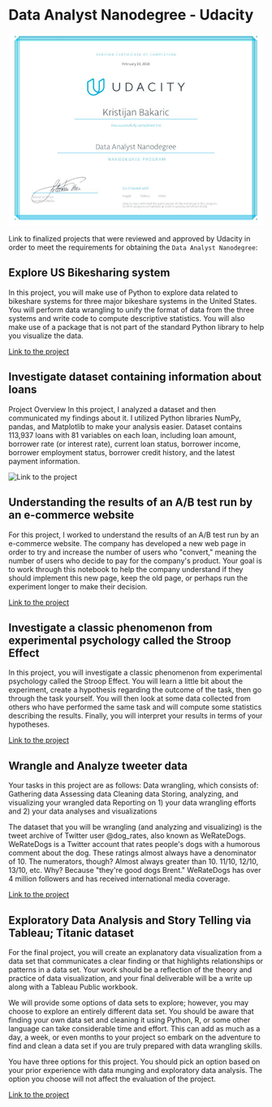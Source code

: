# Data Analyst Nanodegree - Udacity

![Data Analyst Nanodegree Diploma](https://raw.githubusercontent.com/baky0905/data-analyst-nanodegree-udacity/master/imgs/diploma.JPG)

Link to finalized projects that were reviewed and approved by Udacity in order to meet the requirements for obtaining the `Data Analyst Nanodegree`:

## Explore US Bikesharing system

In this project, you will make use of Python to explore data related to bikeshare systems for three major bikeshare systems in the United States. You will perform data wrangling to unify the format of data from the three systems and write code to compute descriptive statistics. You will also make use of a package that is not part of the standard Python library to help you visualize the data.

[Link to the project](https://github.com/baky0905/data-analyst-nanodegree-udacity/blob/master/ExploreUSBikeSharingData/Bike_Share_Analysis.ipynb)

## Investigate dataset containing information about loans

Project Overview
In this project, I analyzed a dataset and then communicated my findings about it. I utilized Python libraries NumPy, pandas, and Matplotlib to make your analysis easier.
Dataset contains 113,937 loans with 81 variables on each loan, including loan amount, borrower rate (or interest rate), current loan status, borrower income, borrower employment status, borrower credit history, and the latest payment information.

![Link to the project](https://github.com/baky0905/data-analyst-nanodegree-udacity/blob/master/ExploratoryDataAnalysisLoans/ExploratoryDataAnalysis.rmd)


## Understanding the results of an A/B test run by an e-commerce website

For this project, I worked to understand the results of an A/B test run by an e-commerce website. The company has developed a new web page in order to try and increase the number of users who "convert," meaning the number of users who decide to pay for the company's product. Your goal is to work through this notebook to help the company understand if they should implement this new page, keep the old page, or perhaps run the experiment longer to make their decision.

[Link to the project](https://github.com/baky0905/data-analyst-nanodegree-udacity/blob/master/ABTesting/AnalyzeABTestingResults.ipynb)

## Investigate a classic phenomenon from experimental psychology called the Stroop Effect

In this project, you will investigate a classic phenomenon from experimental psychology called the Stroop Effect. You will learn a little bit about the experiment, create a hypothesis regarding the outcome of the task, then go through the task yourself. You will then look at some data collected from others who have performed the same task and will compute some statistics describing the results. Finally, you will interpret your results in terms of your hypotheses.

[Link to the project](https://github.com/baky0905/data-analyst-nanodegree-udacity/blob/master/TestPerceptualPhenomenan/TestPerceptualPhenomenon.ipynb)

## Wrangle and Analyze tweeter data

Your tasks in this project are as follows:
Data wrangling, which consists of:
Gathering data
Assessing data
Cleaning data
Storing, analyzing, and visualizing your wrangled data
Reporting on 1) your data wrangling efforts and 2) your data analyses and visualizations

The dataset that you will be wrangling (and analyzing and visualizing) is the tweet archive of Twitter user @dog_rates, also known as WeRateDogs. WeRateDogs is a Twitter account that rates people's dogs with a humorous comment about the dog. These ratings almost always have a denominator of 10. The numerators, though? Almost always greater than 10. 11/10, 12/10, 13/10, etc. Why? Because "they're good dogs Brent." WeRateDogs has over 4 million followers and has received international media coverage.

[Link to the project](https://github.com/baky0905/data-analyst-nanodegree-udacity/blob/master/WrangleAnalyze/wrangle_act.ipynb)


## Exploratory Data Analysis and Story Telling via Tableau; Titanic dataset

For the final project, you will create an explanatory data visualization from a data set that communicates a clear finding or that highlights relationships or patterns in a data set. Your work should be a reflection of the theory and practice of data visualization, and your final deliverable will be a write up along with a Tableau Public workbook.

We will provide some options of data sets to explore; however, you may choose to explore an entirely different data set. You should be aware that finding your own data set and cleaning it using Python, R, or some other language can take considerable time and effort. This can add as much as a day, a week, or even months to your project so embark on the adventure to find and clean a data set if you are truly prepared with data wrangling skills.

You have three options for this project. You should pick an option based on your prior experience with data munging and exploratory data analysis. The option you choose will not affect the evaluation of the project.

[Link to the project](https://github.com/baky0905/data-analyst-nanodegree-udacity/blob/master/TitanicTableauDataStoryTelling/TitanicRaport.pdf)

